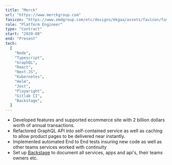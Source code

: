 ```yaml
---
title: "Merck"
url: "https://www.merckgroup.com"
favicon: "https://www.emdgroup.com/etc/designs/mkgaa/assets/favicon/favicon.ico"
role: "Platform Engineer"
type: "Contract"
start: "2020-08"
end: "Present"
tech:
  [
    "Node",
    "Typescript",
    "GraphQL",
    "React",
    "Next.JS",
    "Kubernetes",
    "Helm",
    "Jest",
    "Playwright",
    "Gitlab CI",
    "Backstage",
  ]
---
```


- Developed features and supported ecommerce site with 2 billion dollars worth
  of annual transactions.
- Refactored GraphQL API into self-contained service as well as caching to allow
  product pages to be delivered near instantly.
- Implemented automated End to End tests insuring new code as well as other
  teams services worked with continuity
- Set up [Backstage](https://backstage.io/) to document all services, apps and
  api's, their teams owners etc.

